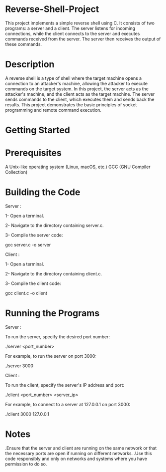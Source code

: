 # Reverse-Shell-Project
This project implements a simple reverse shell using C. It consists of two programs: a server and a client. 
The server listens for incoming connections, while the client connects to the server and executes commands received from the server. 
The server then receives the output of these commands.

# Description
A reverse shell is a type of shell where the target machine opens a connection to an attacker's machine, allowing the attacker to execute commands on the target system. In this project, the server acts as the attacker's machine, and the client acts as the target machine. The server sends commands to the client, which executes them and sends back the results. This project demonstrates the basic principles of socket programming and remote command execution.

# Getting Started
# Prerequisites
A Unix-like operating system (Linux, macOS, etc.)
GCC (GNU Compiler Collection)

# Building the Code
Server :

1- Open a terminal.

2- Navigate to the directory containing server.c.

3- Compile the server code:

gcc server.c -o server

Client :

1- Open a terminal.

2- Navigate to the directory containing client.c.

3- Compile the client code:

gcc client.c -o client

# Running the Programs
Server :

To run the server, specify the desired port number:

./server <port_number>

For example, to run the server on port 3000:

./server 3000

Client :

To run the client, specify the server's IP address and port:

./client <port_number> <server_ip>

For example, to connect to a server at 127.0.0.1 on port 3000:

./client 3000 127.0.0.1

# Notes
.Ensure that the server and client are running on the same network or that the necessary ports are open if running on different networks.
.Use this code responsibly and only on networks and systems where you have permission to do so.
